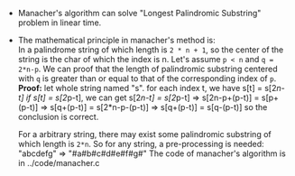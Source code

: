 - Manacher's algorithm can solve "Longest Palindromic Substring" problem in linear time.
- The mathematical principle in manacher's method is:  
    In a palindrome string of which length is `2 * n + 1`, so the center of the string is the char of which the index is n. Let's assume `p < n` and `q = 2*n-p`. We can proof that the length of palindromic substring centered with `q` is greater than or equal to that of the corresponding index of `p`.  
    **Proof:**
        let whole string named "s".
        for each index t, we have s[t] = s[2*n-t]
        if s[t] = s[2*p-t], we can get
        s[2*n-t] = s[2*p-t] => s[2n-p+(p-t)] = s[p+(p-t)]
                            => s[q+(p-t)] = s[2*n-p-(p-t)]
                            => s[q+(p-t)] = s[q-(p-t)]
        so the conclusion is correct.

    For a arbitrary string, there may exist some palindromic substring of which length is `2*n`. So for any string, a pre-processing is needed:
        "abcdefg" => "#a#b#c#d#e#f#g#"
    The code of manacher's algorithm is in ../code/manacher.c
